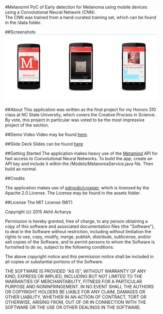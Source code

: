 #Melanorml
PoC of Early detection for Melanoma using mobile devices using a Convolutional Neural Network (CNN).  
The CNN was trained from a hand-curated training set, which can be found in the /data folder.

##Screenshots
![App Screens](https://github.com/akhilcacharya/melanorml/blob/master/demo/Screens.png)

##About
This application was written as the final project for my Honors 310 class at NC State University, which covers the Creative Process in Science. By vote, this project in particular was voted to be the most impressive project of the section.

##Demo Video
Video may be found [here](https://www.youtube.com/embed/J6HgB2uLf6M).

##Slide Deck
Slides can be found [here](https://docs.google.com/presentation/d/1KWWua1R3g4If4Sazgls8uGM5KEeL75cZn2ZkIc77QQs/edit?usp=sharing)

##Getting Started
The application makes heavy use of the [Metamind](https://www.metamind.io/) API for fast access to Convolutional Neural Networks. To build the app, create an API key and include it within the /Models/MelanomaService.java file. Then build as normal.

##Credits

The application makes use of [edmodo/cropper](https://github.com/edmodo/cropper), which is licensed by the Apache 2.0 License. The License may be found in the assets folder.


##License
The MIT License (MIT)

Copyright (c) 2015 Akhil Acharya

Permission is hereby granted, free of charge, to any person obtaining a copy
of this software and associated documentation files (the "Software"), to deal
in the Software without restriction, including without limitation the rights
to use, copy, modify, merge, publish, distribute, sublicense, and/or sell
copies of the Software, and to permit persons to whom the Software is
furnished to do so, subject to the following conditions:

The above copyright notice and this permission notice shall be included in
all copies or substantial portions of the Software.

THE SOFTWARE IS PROVIDED "AS IS", WITHOUT WARRANTY OF ANY KIND, EXPRESS OR
IMPLIED, INCLUDING BUT NOT LIMITED TO THE WARRANTIES OF MERCHANTABILITY,
FITNESS FOR A PARTICULAR PURPOSE AND NONINFRINGEMENT. IN NO EVENT SHALL THE
AUTHORS OR COPYRIGHT HOLDERS BE LIABLE FOR ANY CLAIM, DAMAGES OR OTHER
LIABILITY, WHETHER IN AN ACTION OF CONTRACT, TORT OR OTHERWISE, ARISING FROM,
OUT OF OR IN CONNECTION WITH THE SOFTWARE OR THE USE OR OTHER DEALINGS IN
THE SOFTWARE.
